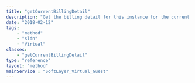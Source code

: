 ```yaml
---
title: "getCurrentBillingDetail"
description: "Get the billing detail for this instance for the current billing period. This does not include bandwidth usage. "
date: "2018-02-12"
tags:
    - "method"
    - "sldn"
    - "Virtual"
classes:
    - "getCurrentBillingDetail"
type: "reference"
layout: "method"
mainService : "SoftLayer_Virtual_Guest"
---
```

